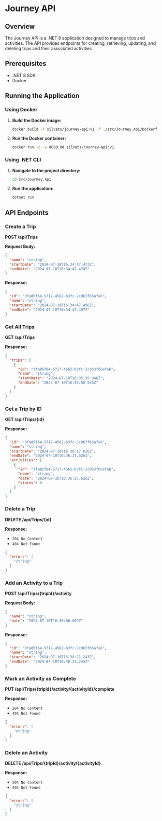
# Journey API

## Overview

The Journey API is a .NET 8 application designed to manage trips and activities. The API provides endpoints for creating, retrieving, updating, and deleting trips and their associated activities.

## Prerequisites

- .NET 8 SDK
- Docker

## Running the Application

### Using Docker

1. **Build the Docker image:**
   
   ```sh
   docker build -t silvats/journey-api:v1 -f ./src/Journey.Api/Dockerfile ./src/
   ```

2. **Run the Docker container:**
   
   ```sh
   docker run -d -p 8080:80 silvats/journey-api:v1
   ```

### Using .NET CLI

1. **Navigate to the project directory:**
   
   ```sh
   cd src/Journey.Api
   ```

2. **Run the application:**
   
   ```sh
   dotnet run
   ```

## API Endpoints

### Create a Trip

**POST /api/Trips**

**Request Body:**

```json
{
  "name": "string",
  "startDate": "2024-07-10T16:34:47.473Z",
  "endDate": "2024-07-10T16:34:47.474Z"
}
```

**Response:**

```json
{
  "id": "3fa85f64-5717-4562-b3fc-2c963f66afa6",
  "name": "string",
  "startDate": "2024-07-10T16:34:47.496Z",
  "endDate": "2024-07-10T16:34:47.497Z"
}
```

### Get All Trips

**GET /api/Trips**

**Response:**

```json
{
  "trips": [
    {
      "id": "3fa85f64-5717-4562-b3fc-2c963f66afa6",
      "name": "string",
      "startDate": "2024-07-10T16:35:50.946Z",
      "endDate": "2024-07-10T16:35:50.946Z"
    }
  ]
}
```

### Get a Trip by ID

**GET /api/Trips/{id}**

**Response:**

```json
{
  "id": "3fa85f64-5717-4562-b3fc-2c963f66afa6",
  "name": "string",
  "startDate": "2024-07-10T16:36:17.626Z",
  "endDate": "2024-07-10T16:36:17.626Z",
  "activities": [
    {
      "id": "3fa85f64-5717-4562-b3fc-2c963f66afa6",
      "name": "string",
      "date": "2024-07-10T16:36:17.626Z",
      "status": 0
    }
  ]
}
```

### Delete a Trip

**DELETE /api/Trips/{id}**

**Response:**

- `204 No Content`
- `404 Not Found`

```json
{
  "errors": [
    "string"
  ]
}
```

### Add an Activity to a Trip

**POST /api/Trips/{tripId}/activity**

**Request Body:**

```json
{
  "name": "string",
  "date": "2024-07-10T16:38:06.089Z"
}
```

**Response:**

```json
{
  "id": "3fa85f64-5717-4562-b3fc-2c963f66afa6",
  "name": "string",
  "startDate": "2024-07-10T16:38:21.243Z",
  "endDate": "2024-07-10T16:38:21.243Z"
}
```

### Mark an Activity as Complete

**PUT /api/Trips/{tripId}/activity/{activityId}/complete**

**Response:**

- `204 No Content`
- `404 Not Found`

```json
{
  "errors": [
    "string"
  ]
}
```

### Delete an Activity

**DELETE /api/Trips/{tripId}/activity/{activityId}**

**Response:**

- `204 No Content`
- `404 Not Found`

```json
{
  "errors": [
    "string"
  ]
}
```


